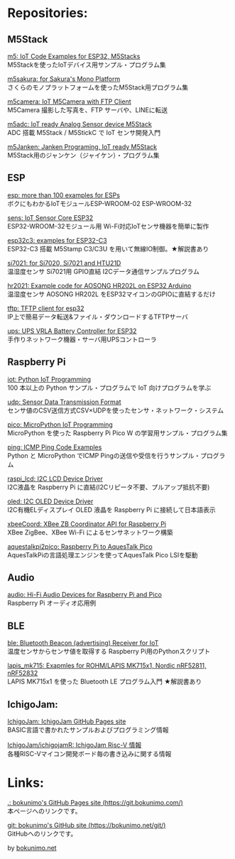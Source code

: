 # Repositories:

## M5Stack

[m5: IoT Code Examples for ESP32, M5Stacks](https://git.bokunimo.com/m5/)  
M5Stackを使ったIoTデバイス用サンプル・プログラム集  

[m5sakura: for Sakura's Mono Platform](https://git.bokunimo.com/m5sakura/)  
さくらのモノプラットフォームを使ったM5Stack用プログラム集  

[m5camera: IoT M5Camera with FTP Client](https://git.bokunimo.com/m5camera/)  
M5Camera 撮影した写真を、FTP サーバや、LINEに転送  

[m5adc: IoT ready Analog Sensor device M5Stack](https://git.bokunimo.com/m5adc/)  
ADC 搭載 M5Stack / M5StickC で IoT センサ開発入門  

[m5Janken: Janken Programing, IoT ready M5Stack](https://git.bokunimo.com/m5Janken/)  
M5Stack用のジャンケン（ジャイケン）・プログラム集  

## ESP

[esp: more than 100 examples for ESPs](https://git.bokunimo.com/esp/)  
ボクにもわかるIoTモジュールESP-WROOM-02 ESP-WROOM-32  

[sens: IoT Sensor Core ESP32](http://git.bokunimo.com/sens/)  
ESP32-WROOM-32モジュール用 Wi-Fi対応IoTセンサ機器を簡単に製作  

[esp32c3: examples for ESP32-C3](https://git.bokunimo.com/esp32c3)  
ESP32-C3 搭載 M5Stamp C3/C3U を用いて無線IO制御。★解説書あり  

[si7021: for Si7020, Si7021 and HTU21D](https://github.com/bokunimowakaru/si7021)  
温湿度センサ Si7021用 GPIO直結 I2Cデータ通信サンプルプログラム  

[hr2021: Example code for AOSONG HR202L on ESP32 Arduino](https://git.bokunimo.com/hr202l/)  
温湿度センサ AOSONG HR202L をESP32マイコンのGPIOに直結するだけ  

[tftp: TFTP client for esp32](https://git.bokunimo.com/tftp/)  
IP上で簡易データ転送&ファイル・ダウンロードするTFTPサーバ  

[ups: UPS VRLA Battery Controller for ESP32](https://git.bokunimo.com/ups/)  
手作りネットワーク機器・サーバ用UPSコントローラ  

## Raspberry Pi

[iot: Python IoT Programming](https://git.bokunimo.com/iot/)  
100 本以上の Python サンプル・プログラムで IoT 向けプログラムを学ぶ  

[udp: Sensor Data Transmission Format](https://git.bokunimo.com/udp/)  
センサ値のCSV送信方式CSV×UDPを使ったセンサ・ネットワーク・システム  

[pico: MicroPython IoT Programming](https://git.bokunimo.com/pico/)  
MicroPython を使った Raspberry Pi Pico W の学習用サンプル・プログラム集  

[ping: ICMP Ping Code Examples](https://git.bokunimo.com/ping/)  
Python と MicroPython でICMP Pingの送信や受信を行うサンプル・プログラム

[raspi_lcd: I2C LCD Device Driver](https://git.bokunimo.com/raspi_lcd/)  
I2C液晶を Raspberry Pi に直結(I2Cリピータ不要、プルアップ抵抗不要)  

[oled: I2C OLED Device Driver](https://git.bokunimo.com/oled/)  
I2C有機ELディスプレイ OLED 液晶を Raspberry Pi に接続して日本語表示  

[xbeeCoord: XBee ZB Coordinator API for Raspberry Pi](https://git.bokunimo.com/xbeeCoord/)  
XBee ZigBee、XBee Wi-Fi によるセンサネットワーク構築  

[aquestalkpi2pico: Raspberry Pi to AquesTalk Pico](https://git.bokunimo.com/aquestalkpi2pico/)  
AquesTalkPiの言語処理エンジンを使ってAquesTalk Pico LSIを駆動  

## Audio

[audio: Hi-Fi Audio Devices for Raspberry Pi and Pico](https://git.bokunimo.com/audio)  
Raspberry Pi オーディオ応用例  

## BLE

[ble: Bluetooth Beacon (advertising) Receiver for IoT](https://git.bokunimo.com/ble)  
温度センサからセンサ値を取得する Raspberry Pi用のPythonスクリプト  

[lapis_mk715: Exapmles for ROHM/LAPIS MK715x1, Nordic nRF52811, nRF52832](https://git.bokunimo.com/lapis_mk715)  
LAPIS MK715x1 を使った Bluetooth LE プログラム入門 ★解説書あり

## IchigoJam:

[IchigoJam: IchigoJam GitHub Pages site](https://git.bokunimo.com/IchigoJam)  
BASIC言語で書かれたサンプルおよびプログラミング情報  

[IchigoJam/ichigojamR: IchigoJam Risc-V 情報](https://git.bokunimo.com/IchigoJam/ichigojamR)  
各種RISC-Vマイコン開発ボード毎の書き込みに関する情報  

# Links:

[.: bokunimo's GitHub Pages site (https://git.bokunimo.com/)](https://git.bokunimo.com/)  
本ページへのリンクです。  

[git: bokunimo's GitHub site (https://bokunimo.net/git/) ](https://bokunimo.net/git/)  
GitHubへのリンクです。  

by [bokunimo.net](https://bokunimo.net/) 
